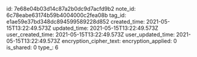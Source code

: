 id: 7e68e04b03d14c87a2b0dc9d7acfd9b2
note_id: 6c78eabe63174b59b4004000c2fea08b
tag_id: e1ae59e37bd348dc894599589228d852
created_time: 2021-05-15T13:22:49.573Z
updated_time: 2021-05-15T13:22:49.573Z
user_created_time: 2021-05-15T13:22:49.573Z
user_updated_time: 2021-05-15T13:22:49.573Z
encryption_cipher_text: 
encryption_applied: 0
is_shared: 0
type_: 6